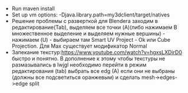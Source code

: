 - Run maven install
- Set up vm options: -Djava.library.path=my3dclient/target/natives
- Решение проблемы с разверткой для Blendera заходим в редактирование(Tab), выделяем все точки (A)(либо нажимаем B множественное выделение и выделяем нужные вершины) - нажимаем (U) - выбираем там Smart UV Project - Ok или Cube Projection. Для Max существует модификатор Normal
- Запекание текстур:https://www.youtube.com/watch?v=hgxsLXDirD0 быстро и понятно. В дополнение к этому чтобы текстуры не размазывались в lwjgl необходимо перейти в режим редактирования (tab) выбрать все edg (A) если они не выбраны (должны все подсветиться оранжевым) и сделать mesh->edges->edge split
